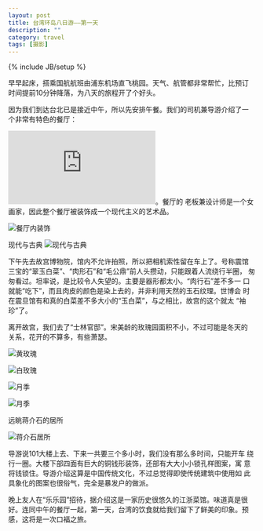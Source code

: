 ```yaml
---
layout: post
title: 台湾环岛八日游——第一天
description: ""
category: travel
tags: [摄影]
---
```


{% include JB/setup %}

早早起床，搭乘国航航班由浦东机场直飞桃园。天气、航管都非常帮忙，比预订
时间提前10分钟降落，为八天的旅程开了个好头。

因为我们到达台北已是接近中午，所以先安排午餐。我们的司机兼导游介绍了一
个非常有特色的餐厅：

![五角船板餐厅](http://www.five-dime.com.tw/html/homepage.htm)。餐厅的
老板兼设计师是一个女画家，因此整个餐厅被装饰成一个现代主义的艺术品。

![餐厅内装饰](http://i46.photobucket.com/albums/f136/bird_frank/_IGP5374_zps10f9d089.jpg)

现代与古典
![现代与古典](http://i46.photobucket.com/albums/f136/bird_frank/_IGP5377_zps924a68a6.jpg)

下午先去故宫博物院，馆内不允许拍照，所以把相机索性留在车上了。号称震馆
三宝的“翠玉白菜”、“肉形石”和“毛公鼎”前人头攒动，只能跟着人流绕行半圈，
匆匆看过。坦率说，是比较令人失望的。主要是器形都太小。“肉行石”差不多一
口就能“吃下”，而且肉皮的颜色是染上去的，并非利用天然的玉石纹理。世博会
时在震旦馆有和真的白菜差不多大小的“玉白菜”，与之相比，故宫的这个就太
“袖珍”了。

离开故宫，我们去了“士林官邸”。宋美龄的玫瑰园面积不小，不过可能是冬天的
关系，花开的不算多，有些萧瑟。

![黄玫瑰](http://i46.photobucket.com/albums/f136/bird_frank/_IGP5410_zps207ce3a3.jpg)

![白玫瑰](http://i46.photobucket.com/albums/f136/bird_frank/_IGP5416_zpsc4e4773b.jpg)

![月季](http://i46.photobucket.com/albums/f136/bird_frank/_IGP5418_zpsf7a1f27f.jpg)

![月季](http://i46.photobucket.com/albums/f136/bird_frank/_IGP5419_zpscac21b48.jpg)

远眺蒋介石的居所

![蒋介石居所](http://i46.photobucket.com/albums/f136/bird_frank/_IGP5429_zpse09859ca.jpg)

导游说101大楼上去、下来一共要三个多小时，我们没有那么多时间，只能开车
绕行一圈。大楼下部四面有巨大的铜钱形装饰，还部有大大小小锁孔样图案，寓
意将钱锁住。导游介绍这算是中国传统文化，不过总觉得即使传统建筑中使用如
此具象化的图案也很俗气，完全是暴发户的做派。

晚上友人在“乐乐园”招待，据介绍这是一家历史很悠久的江浙菜馆。味道真是很
好。连同中午的餐厅一起，第一天，台湾的饮食就给我们留下了鲜美的印象。预
感，这将是一次口福之旅。


